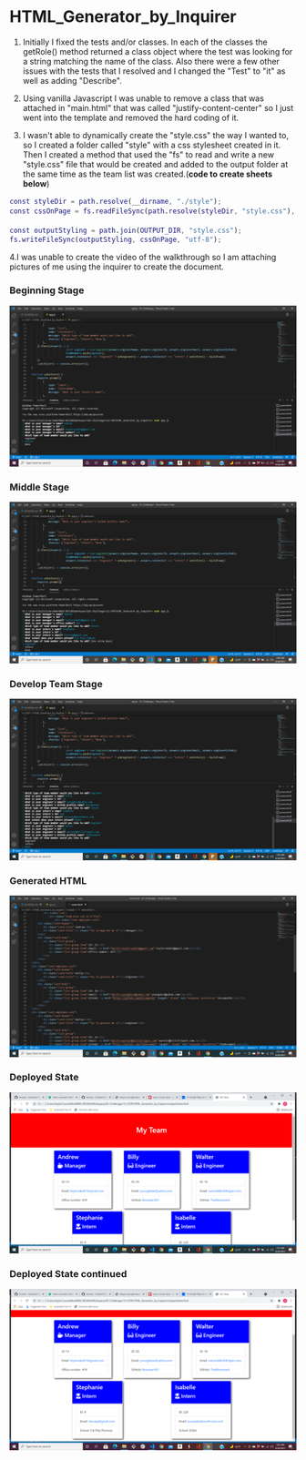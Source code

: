 # HTML_Generator_by_Inquirer

1. Initially I fixed the tests and/or classes. In each of the classes the getRole() method returned a class object where the test was looking for a string matching the name of the class. Also there were a few other issues with the tests that I resolved and I changed the "Test" to "it" as well as adding "Describe".

2. Using vanilla Javascript I was unable to remove a class that was attached in "main.html" that was called "justify-content-center" so I just went into the template and removed the hard coding of it.

3. I wasn't able to dynamically create the "style.css" the way I wanted to, so I created a folder called "style" with a css stylesheet created in it. Then I created a method that used the "fs" to read and write a new "style.css" file that would be created and added to the output folder at the same time as the team list was created.(**code to create sheets below**)

```m
const styleDir = path.resolve(__dirname, "./style");
const cssOnPage = fs.readFileSync(path.resolve(styleDir, "style.css"), "utf-8");

const outputStyling = path.join(OUTPUT_DIR, "style.css");
fs.writeFileSync(outputStyling, cssOnPage, "utf-8");
```


4.I was unable to create the video of the walkthrough so I am attaching pictures of me using the inquirer to create the document.

### Beginning Stage
![](./readMEpngs/beginningPhoto.png)


### Middle Stage
![](./readMEpngs/middleStage.png)


### Develop Team Stage
![](./readMEpngs/developTeamStage.png)


### Generated HTML
![](./readMEpngs/generatedHTML.png)


### Deployed State
![](./readMEpngs/deployedState.png)


### Deployed State continued
![](./readMEpngs/deployedState2.png)